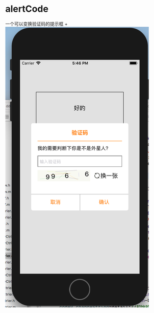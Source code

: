# alertCode
一个可以变换验证码的提示框
+![image](https://github.com/sunshaowei/alertCode/blob/master/效果图.png?raw=true)
